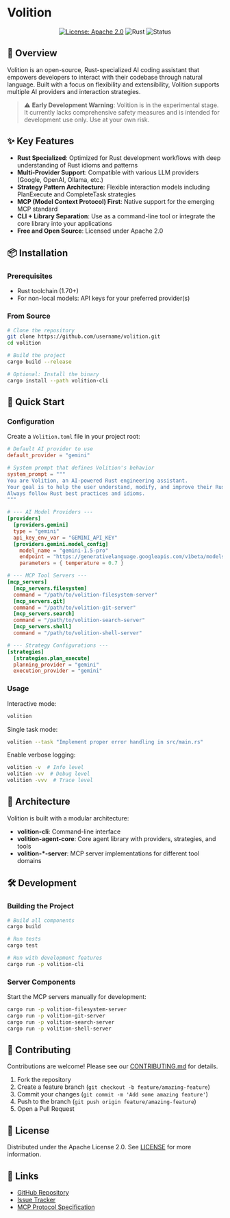 # Volition

<div align="center">

[![License: Apache 2.0](https://img.shields.io/badge/License-Apache%202.0-blue.svg)](https://www.apache.org/licenses/LICENSE-2.0)
![Rust](https://img.shields.io/badge/language-Rust-orange)
![Status](https://img.shields.io/badge/status-experimental-yellow)

</div>

## 🌟 Overview

Volition is an open-source, Rust-specialized AI coding assistant that empowers developers to interact with their codebase through natural language. Built with a focus on flexibility and extensibility, Volition supports multiple AI providers and interaction strategies.

> ⚠️ **Early Development Warning**: Volition is in the experimental stage. It currently lacks comprehensive safety measures and is intended for development use only. Use at your own risk.

## ✨ Key Features

- **Rust Specialized**: Optimized for Rust development workflows with deep understanding of Rust idioms and patterns
- **Multi-Provider Support**: Compatible with various LLM providers (Google, OpenAI, Ollama, etc.)
- **Strategy Pattern Architecture**: Flexible interaction models including PlanExecute and CompleteTask strategies
- **MCP (Model Context Protocol) First**: Native support for the emerging MCP standard
- **CLI + Library Separation**: Use as a command-line tool or integrate the core library into your applications
- **Free and Open Source**: Licensed under Apache 2.0

## 📦 Installation

### Prerequisites

- Rust toolchain (1.70+)
- For non-local models: API keys for your preferred provider(s)

### From Source

```bash
# Clone the repository
git clone https://github.com/username/volition.git
cd volition

# Build the project
cargo build --release

# Optional: Install the binary
cargo install --path volition-cli
```

## 🚀 Quick Start

### Configuration

Create a `Volition.toml` file in your project root:

```toml
# Default AI provider to use
default_provider = "gemini"

# System prompt that defines Volition's behavior
system_prompt = """
You are Volition, an AI-powered Rust engineering assistant.
Your goal is to help the user understand, modify, and improve their Rust codebase.
Always follow Rust best practices and idioms.
"""

# --- AI Model Providers ---
[providers]
  [providers.gemini]
  type = "gemini"
  api_key_env_var = "GEMINI_API_KEY"
  [providers.gemini.model_config]
    model_name = "gemini-1.5-pro"
    endpoint = "https://generativelanguage.googleapis.com/v1beta/models/gemini-1.5-pro:generateContent"
    parameters = { temperature = 0.7 }

# --- MCP Tool Servers ---
[mcp_servers]
  [mcp_servers.filesystem]
  command = "/path/to/volition-filesystem-server"
  [mcp_servers.git]
  command = "/path/to/volition-git-server"
  [mcp_servers.search]
  command = "/path/to/volition-search-server"
  [mcp_servers.shell]
  command = "/path/to/volition-shell-server"

# --- Strategy Configurations ---
[strategies]
  [strategies.plan_execute]
  planning_provider = "gemini"
  execution_provider = "gemini"
```

### Usage

Interactive mode:

```bash
volition
```

Single task mode:

```bash
volition --task "Implement proper error handling in src/main.rs"
```

Enable verbose logging:

```bash
volition -v  # Info level
volition -vv  # Debug level
volition -vvv  # Trace level
```

## 🧩 Architecture

Volition is built with a modular architecture:

- **volition-cli**: Command-line interface
- **volition-agent-core**: Core agent library with providers, strategies, and tools
- **volition-*-server**: MCP server implementations for different tool domains

## 🛠️ Development

### Building the Project

```bash
# Build all components
cargo build

# Run tests
cargo test

# Run with development features
cargo run -p volition-cli
```

### Server Components

Start the MCP servers manually for development:

```bash
cargo run -p volition-filesystem-server
cargo run -p volition-git-server
cargo run -p volition-search-server
cargo run -p volition-shell-server
```

## 🤝 Contributing

Contributions are welcome! Please see our [CONTRIBUTING.md](CONTRIBUTING.md) for details.

1. Fork the repository
2. Create a feature branch (`git checkout -b feature/amazing-feature`)
3. Commit your changes (`git commit -m 'Add some amazing feature'`)
4. Push to the branch (`git push origin feature/amazing-feature`)
5. Open a Pull Request

## 📜 License

Distributed under the Apache License 2.0. See [LICENSE](LICENSE) for more information.

## 🔗 Links

- [GitHub Repository](https://github.com/username/volition)
- [Issue Tracker](https://github.com/username/volition/issues)
- [MCP Protocol Specification](https://github.com/modelcontextprotocol/mcp)
